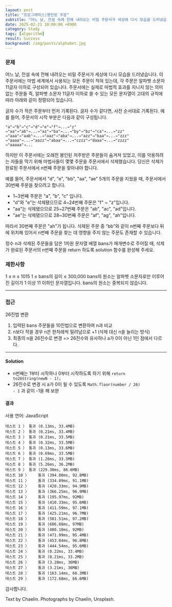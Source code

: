 ```yaml
---
layout: post
title: "프로그래머스|봉인된 주문"
subtitle: "어느 날, 전설 속에 전해 내려오는 비밀 주문서가 세상에 다시 모습을 드러냈습니다."
date: 2025-02-21 10:00:00 +0900
category: Study
tags: [algorithm]
result: Success
background: /img/posts/alphabet.jpg
---
```

### 문제
어느 날, 전설 속에 전해 내려오는 비밀 주문서가 세상에 다시 모습을 드러냈습니다. 이 주문서에는 마법 세계에서 사용되는 모든 주문이 적혀 있는데, 각 주문은 알파벳 소문자 11글자 이하로 구성되어 있습니다. 주문서에는 실제로 마법적 효과를 지니지 않는 의미 없는 주문들 즉, 알파벳 소문자 11글자 이하로 쓸 수 있는 모든 문자열이 고대의 규칙에 따라 아래와 같이 정렬되어 있습니다.

글자 수가 적은 주문부터 먼저 기록된다.
글자 수가 같다면, 사전 순서대로 기록된다.
예를 들어, 주문서의 시작 부분은 다음과 같이 구성됩니다.

```
"a"→"b"→"c"→"d"→"e"→"f"→...→"z"
→"aa"→"ab"→...→"az"→"ba"→...→"by"→"bz"→"ca"→...→"zz"
→"aaa"→"aab"→...→"aaz"→"aba"→...→"azz"→"baa"→...→"zzz"
→"aaaa"→...→"aazz"→"abaa"→...→"czzz"→"daaa"→...→"zzzz"
→"aaaaa"→...
```

하지만 이 주문서에는 오래전 봉인된 저주받은 주문들이 숨겨져 있었고, 이를 악용하려는 자들을 막기 위해 마법사들이 몇몇 주문을 주문서에서 삭제했습니다. 당신은 삭제가 완료된 주문서에서 n번째 주문을 찾아내야 합니다.

예를 들어, 주문서에서 "d", "e", "bb", "aa", "ae" 5개의 주문을 지웠을 때, 주문서에서 30번째 주문을 찾으려고 합니다.

* 1~3번째 주문은 "a", "b", "c" 입니다.
* "d"와 "e"는 삭제됐으므로 4~24번째 주문은 "f" ~ "z"입니다.
* "aa"는 삭제됐으므로 25~27번째 주문은 "ab", "ac", "ad"입니다.
* "ae"는 삭제됐으므로 28~30번째 주문은 "af", "ag", "ah"입니다.

따라서 30번째 주문은 "ah"가 됩니다. 삭제된 주문 중 “bb”와 같이 n번째 주문보다 뒤에 위치해 있어서 n번째 주문을 찾는 데 영향을 주지 않는 주문도 존재할 수 있습니다.

정수 n과 삭제된 주문들을 담은 1차원 문자열 배열 bans가 매개변수로 주어질 때, 삭제가 완료된 주문서의 n번째 주문을 return 하도록 solution 함수를 완성해 주세요.

### 제한사항
1 ≤ n ≤ 1015
1 ≤ bans의 길이 ≤ 300,000
bans의 원소는 알파벳 소문자로만 이루어진 길이가 1 이상 11 이하인 문자열입니다.
bans의 원소는 중복되지 않습니다.

***** 

### 접근
26진법 변환

  1. 입력된 bans 주문들을 10진법으로 변환하여 n과 비교
  2. n보다 작을 경우 n은 한차례씩 밀려남으로 +1 (삭제 대신 n을 늘리는 방식)
  3. 최종의 n을 26진수로 변경 => 26진수와 유사하나 a가 0이 아닌 1인 점에서 다르다.

*****

#### Solution

<script src="https://gist.github.com/chaelin1211/54c9e77090c7a881b8725a62eba1bed0.js"></script>

* n번째는 1부터 시작하나 0부터 시작하도록 하기 위해 <code>return to26String(newN - 1);</code>
* 26진수로 변경 시 a가 0이 될 수 있도록 <code>Math.floor(number / 26) - 1</code> 과 같이 -1을 해 보완

#### 결과
사용 연어: JavaScript

```
테스트 1 〉	통과 (0.13ms, 33.4MB)
테스트 2 〉	통과 (0.21ms, 33.4MB)
테스트 3 〉	통과 (0.21ms, 33.5MB)
테스트 4 〉	통과 (0.32ms, 33.5MB)
테스트 5 〉	통과 (0.13ms, 33.6MB)
테스트 6 〉	통과 (0.69ms, 33.5MB)
테스트 7 〉	통과 (1.26ms, 33.5MB)
테스트 8 〉	통과 (5.26ms, 36.2MB)
테스트 9 〉	통과 (229.30ms, 86.6MB)
테스트 10 〉	통과 (394.00ms, 92.8MB)
테스트 11 〉	통과 (334.89ms, 91.1MB)
테스트 12 〉	통과 (420.33ms, 94.9MB)
테스트 13 〉	통과 (366.25ms, 96.9MB)
테스트 14 〉	통과 (195.97ms, 92MB)
테스트 15 〉	통과 (410.33ms, 95.6MB)
테스트 16 〉	통과 (411.59ms, 97.1MB)
테스트 17 〉	통과 (425.21ms, 96.7MB)
테스트 18 〉	통과 (581.51ms, 97.2MB)
테스트 19 〉	통과 (606.88ms, 97MB)
테스트 20 〉	통과 (480.10ms, 92MB)
테스트 21 〉	통과 (471.99ms, 95.4MB)
테스트 22 〉	통과 (453.84ms, 96.8MB)
테스트 23 〉	통과 (444.54ms, 95.6MB)
테스트 24 〉	통과 (0.22ms, 33.4MB)
테스트 25 〉	통과 (0.21ms, 33.2MB)
테스트 26 〉	통과 (3.28ms, 36MB)
테스트 27 〉	통과 (3.21ms, 36MB)
테스트 28 〉	통과 (163.14ms, 66.3MB)
테스트 29 〉	통과 (172.68ms, 66.6MB)
```

감사합니다.

<p class = "placeholder">Text by Chaelin. Photographs by Chaelin, Unsplash.</p>
